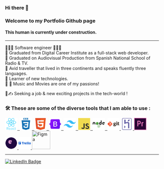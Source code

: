 

### Hi there 👋



### Welcome to my Portfolio Github page
#### This human is currently under construction.

---

👨🏾‍💻 Software engineer 👨🏾‍💻 <br>
🔭 Graduated from Digital Career Institute as a full-stack web developer. <br>
📼 Graduated on Audiovisual Production from Spanish National School of Radio & TV.  <br>
🥾 Avid traveller that lived in three continents and speaks fluently three languages.  <br>
📖 Learner of new technologies.   <br> 
🎹 🎥 Music and Movies are one of my passions!   <br>

 🤔✍️ Seeking a job & new exciting projects in the tech-world !






### :hammer_and_wrench: These are some of the diverse tools that I am able to use :
<div>
   <a href="https://reactjs.org/">
       <img src="https://github.com/devicons/devicon/blob/master/icons/react/react-original-wordmark.svg" title="React" alt="React" width="40" height="40"/>&nbsp;
  </a> 
    <a href="https://www.w3.org/TR/CSS/#css">
  <img src="https://github.com/devicons/devicon/blob/master/icons/css3/css3-plain-wordmark.svg"  title="CSS3" alt="CSS" width="40" height="40"/>&nbsp;

  </a> 

  <a href="https://developer.mozilla.org/en-US/docs/Glossary/HTML5">
  <img src="https://github.com/devicons/devicon/blob/master/icons/html5/html5-original.svg" title="HTML5" alt="HTML" width="40" height="40"/>&nbsp;

  </a> 
   <a href="https://developer.mozilla.org/en-US/docs/Glossary/HTML5](https://getbootstrap.com/">
  <img src="https://github.com/devicons/devicon/blob/master/icons/bootstrap/bootstrap-original.svg" title="Boostrap" alt="bootstrap" width="40" height="40"/>&nbsp;

  </a> 
   <a href="https://tailwindcss.com/">
  <img src="https://github.com/devicons/devicon/blob/master/icons/tailwindcss/tailwindcss-plain.svg" title="tailwindCSS" alt="tailwindCSS" width="40" height="40"/>&nbsp;

  </a> 
     <a href="https://developer.mozilla.org/en-US/docs/Web/JavaScript">
  <img src="https://github.com/devicons/devicon/blob/master/icons/javascript/javascript-original.svg" title="JavaScript" alt="JavaScript" width="40" height="40"/>&nbsp;

  </a>
         <a href="https://nodejs.org/en/docs/">
  <img src="https://github.com/devicons/devicon/blob/master/icons/nodejs/nodejs-original-wordmark.svg" title="NodeJS" alt="NodeJS" width="40" height="40"/>&nbsp;

  </a> 
   <a href="https://github.com/">
  <img src="https://github.com/devicons/devicon/blob/master/icons/git/git-original-wordmark.svg" title="Git" **alt="Git" width="40" height="40"/>

  </a> 
   <a href="https://dashboard.heroku.com/">
    <img src="https://github.com/devicons/devicon/blob/master/icons/heroku/heroku-original.svg" title="Heroku" **alt="Heroku" width="40" height="40"/>

  </a> 
  <a href="https://www.adobe.com/products/premiere.html">
    <img src="https://github.com/devicons/devicon/blob/master/icons/premierepro/premierepro-original.svg" title="Adobe Premiere" **alt="Premiere" width="40" height="40"/>

  </a>        
  
   <a href="https://www.adobe.com/products/aftereffects.html">
    <img src="https://github.com/devicons/devicon/blob/master/icons/aftereffects/aftereffects-original.svg" title="After Effects" **alt="After Effects" width="40" height="40"/>

  </a>           
         
  <a href="https://trello.com/">
    <img src="https://github.com/devicons/devicon/blob/master/icons/trello/trello-plain-wordmark.svg" title="Trello" **alt="Trello" width="40" height="40"/>

  </a> 

   <a href="https://figma.com/">
    <img src="https://cdn.worldvectorlogo.com/logos/figma-5.svg" title="Figma" **alt="Figma_logo" width="60" height="60"/>

  </a>  
         
         
         
         
  
  
</div>

---
<div id="badges">
   <a href="https://www.linkedin.com/in/carlosbborruel/">
    <img src="https://img.shields.io/badge/LinkedIn-blue?style=for-the-badge&logo=linkedin&logoColor=white" alt="LinkedIn Badge"/>
  </a> 
  
  
</div>




<!--
**Charlibb/Charlibb** is a ✨ _special_ ✨ repository because its `README.md` (this file) appears on your GitHub profile.

Here are some ideas to get you started:

- 🔭 I’m currently working on ...
- 🌱 I’m currently learning ...
- 👯 I’m looking to collaborate on ...
- 🤔 I’m looking for help with ...
- 💬 Ask me about ...
- 📫 How to reach me: ...
- 😄 Pronouns: ...
- ⚡ Fun fact: ...
-->
